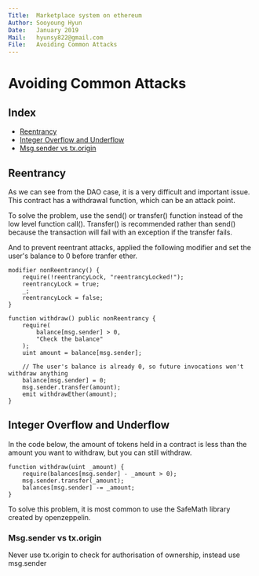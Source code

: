 ```yaml
---
Title:  Marketplace system on ethereum
Author: Sooyoung Hyun
Date:   January 2019
Mail:   hyunsy822@gmail.com
File:   Avoiding Common Attacks
---
```


Avoiding Common Attacks
===

## Index
- [Reentrancy](#reentrancy)
- [Integer Overflow and Underflow](#integer-overflow-and-underflow)
- [Msg.sender vs tx.origin](#msgsender-txorigin)

## Reentrancy

As we can see from the DAO case, it is a very difficult and important issue. This contract has a withdrawal function, which can be an attack point. 

To solve the problem, use the send() or transfer() function instead of the low level function call(). Transfer() is recommended rather than send() because the transaction will fail with an exception if the transfer fails.

And to prevent reentrant attacks, applied the following modifier and set the user's balance to 0 before tranfer ether.

```
modifier nonReentrancy() {  
	require(!reentrancyLock, "reentrancyLocked!");
	reentrancyLock = true;
	_;
	reentrancyLock = false;
}

function withdraw() public nonReentrancy {
	require(
		balance[msg.sender] > 0,
		"Check the balance"
	);
	uint amount = balance[msg.sender];

	// The user's balance is already 0, so future invocations won't withdraw anything
	balance[msg.sender] = 0;
	msg.sender.transfer(amount);
	emit withdrawEther(amount);
}
```

## Integer Overflow and Underflow

In the code below, the amount of tokens held in a contract is less than the amount you want to withdraw, but you can still withdraw.

```
function withdraw(uint _amount) {
    require(balances[msg.sender] - _amount > 0);
    msg.sender.transfer(_amount);
    balances[msg.sender] -= _amount;
}
```
To solve this problem, it is most common to use the SafeMath library created by openzeppelin.

### Msg.sender vs tx.origin

Never use tx.origin to check for authorisation of ownership, instead use msg.sender
